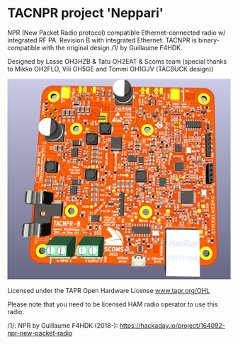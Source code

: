 # TACNPR project 'Neppari'

NPR (New Packet Radio protocol) compatible Ethernet-connected radio w/ integrated RF PA. Revision B with integrated Ethernet.
TACNPR is binary-compatible with the original design /1/ by Guillaume F4HDK.

Designed by Lasse OH3HZB & Tatu OH2EAT & Scoms team (special thanks to Mikko OH2FLO, Vili OH5GE and Tommi OH1GJV (TACBUCK design))

![3D](TACNPR-revB-3D-top.jpg)

Licensed under the TAPR Open Hardware License 
www.tapr.org/OHL

Please note that you need to be licensed HAM radio operator to use this radio.

/1/: NPR by Guillaume F4HDK (2018-): https://hackaday.io/project/164092-npr-new-packet-radio 
